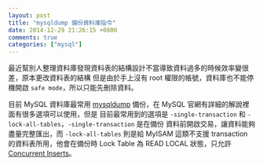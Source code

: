 ```yaml
---
layout: post
title: "mysqldump 備份資料庫指令"
date: 2014-12-29 21:26:15 +0800
comments: true
categories: ["mysql"]
---
```


<!-- more -->

最近幫別人整理資料庫發現資料表的結構設計不當導致資料過多的時候效率變很差，原本更改資料表的結構
但是由於手上沒有 root 權限的帳號，資料庫也不能停機開啟 `safe mode`，所以只能先刪除資料。


目前 MySQL 資料庫最常用 [mysqldump] 備份，在 MySQL 官網有詳細的解說裡面有很多選項可以使用，但是
目前最常用到的選項是 `-single-transaction` 和 `-lock-all-tables`，`-single-transaction` 是在備份
資料前開啟交易，讓資料能夠盡量完整匯出，而 `-lock-all-tables` 則是給 MyISAM 這類不支援 transaction
 的資料表所用，他會在備份時 Lock Table 為 READ LOCAL 狀態，只允許 [Concurrent Inserts]。




[mysqldump]:http://dev.mysql.com/doc/refman/5.1/en/mysqldump.html
[Concurrent Inserts]:http://dev.mysql.com/doc/refman/5.0/en/concurrent-inserts.html
[Percona XtraBackup]:http://www.percona.com/software/percona-xtrabackup